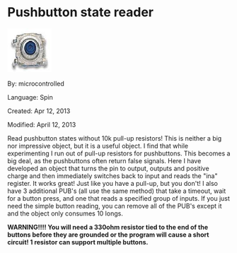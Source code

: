 # Pushbutton state reader

![pushbutton.jpg](pushbutton.jpg)

By: microcontrolled

Language: Spin

Created: Apr 12, 2013

Modified: April 12, 2013

Read pushbutton states without 10k pull-up resistors! This is neither a big nor impressive object, but it is a useful object. I find that while experimenting I run out of pull-up resistors for pushbuttons. This becomes a big deal, as the pushbuttons often return false signals. Here I have developed an object that turns the pin to output, outputs and positive charge and then immediately switches back to input and reads the "ina" register. It works great! Just like you have a pull-up, but you don't! I also have 3 additional PUB's (all use the same method) that take a timeout, wait for a button press, and one that reads a specified group of inputs. If you just need the simple button reading, you can remove all of the PUB's except it and the object only consumes 10 longs.

**WARNING!!!! You will need a 330ohm resistor tied to the end of the buttons before they are grounded or the program will cause a short circuit! 1 resistor can support multiple buttons.**

